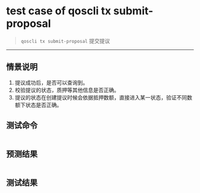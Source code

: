# test case of qoscli tx submit-proposal

> `qoscli tx submit-proposal` 提交提议

---

## 情景说明

1. 提议成功后，是否可以查询到。
2. 校验提议的状态，质押等其他信息是否正确。
3. 提议的状态在创建提议时候会依据抵押数额，直接进入某一状态，验证不同数额下状态是否正确。

## 测试命令

```bash

```

## 预测结果

```bash

```

## 测试结果

```bash

```
